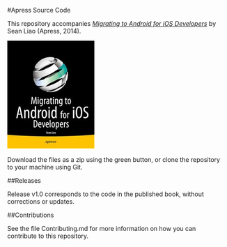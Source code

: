#Apress Source Code

This repository accompanies [*Migrating to Android for iOS Developers*](http://www.apress.com/9781484200117) by Sean  Liao (Apress, 2014).

![Cover image](9781484200117.jpg)

Download the files as a zip using the green button, or clone the repository to your machine using Git.

##Releases

Release v1.0 corresponds to the code in the published book, without corrections or updates.

##Contributions

See the file Contributing.md for more information on how you can contribute to this repository.
